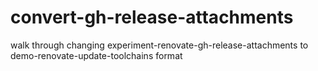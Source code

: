 # convert-gh-release-attachments
walk through changing experiment-renovate-gh-release-attachments to demo-renovate-update-toolchains format
